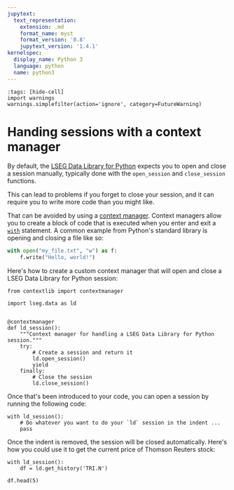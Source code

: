 ```yaml
---
jupytext:
  text_representation:
    extension: .md
    format_name: myst
    format_version: '0.8'
    jupytext_version: '1.4.1'
kernelspec:
  display_name: Python 3
  language: python
  name: python3
---
```


```{code-cell}
:tags: [hide-cell]
import warnings
warnings.simplefilter(action='ignore', category=FutureWarning)
```

# Handing sessions with a context manager

By default, the [LSEG Data Library for Python](https://pypi.org/project/lseg-data/) expects you to open and close a session manually, typically done with the `open_session` and `close_session` functions.

This can lead to problems if you forget to close your session, and it can require you to write more code than you might like.

That can be avoided by using a [context manager](https://book.pythontips.com/en/latest/context_managers.html). Context managers allow you to create a block of code that is executed when you enter and exit a [`with`](https://peps.python.org/pep-0343/) statement. A common example from Python's standard library is opening and closing a file like so:

```python
with open("my_file.txt", "w") as f:
    f.write("Hello, world!")
```

Here's how to create a custom context manager that will open and close a LSEG Data Library for Python session:

```{code-cell}
from contextlib import contextmanager

import lseg.data as ld


@contextmanager
def ld_session():
    """Context manager for handling a LSEG Data Library for Python session."""
    try:
        # Create a session and return it
        ld.open_session()
        yield
    finally:
        # Close the session
        ld.close_session()
```

Once that's been introduced to your code, you can open a session by running the following code:

```{code-cell}
with ld_session():
    # Do whatever you want to do your `ld` session in the indent ...
    pass
```

Once the indent is removed, the session will be closed automatically. Here's how you could use it to get the current price of Thomson Reuters stock:

```{code-cell}
with ld_session():
    df = ld.get_history('TRI.N')

df.head(5)
```
